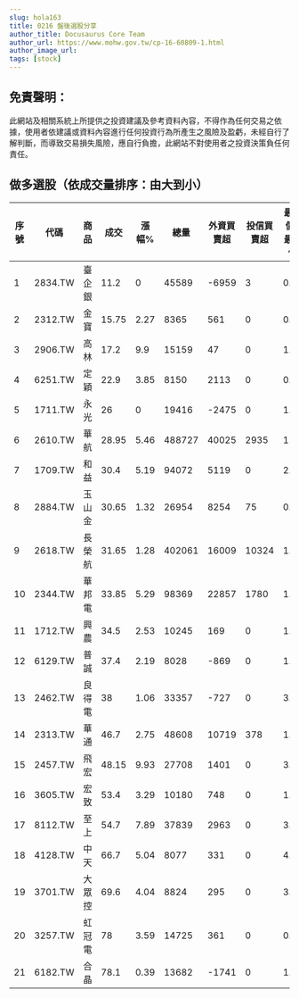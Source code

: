 ```yaml
---
slug: hola163
title: 0216 盤後選股分享
author_title: Docusaurus Core Team
author_url: https://www.mohw.gov.tw/cp-16-60809-1.html
author_image_url: 
tags: [stock]
---
```

## 免責聲明：
此網站及相關系統上所提供之投資建議及參考資料內容，不得作為任何交易之依據，使用者依建議或資料內容進行任何投資行為所產生之風險及盈虧，未經自行了解判斷，而導致交易損失風險，應自行負擔，此網站不對使用者之投資決策負任何責任。

## 做多選股（依成交量排序：由大到小）

| 序號 | 代碼      | 商品  | 成交    | 漲幅%  | 總量     | 外資買賣超  | 投信買賣超 | 最高價-最低價 | 振幅(%) | 成交量    |
| -- | ------- | --- | ----- | ---- | ------ | ------ | ----- | ------- | ----- | ------ |
| 1  | 2834.TW | 臺企銀 | 11.2  | 0    | 45589  | \-6959 | 3     | 0.2     | 1.79  | 45589  |
| 2  | 2312.TW | 金寶  | 15.75 | 2.27 | 8365   | 561    | 0     | 0.35    | 2.27  | 8365   |
| 3  | 2906.TW | 高林  | 17.2  | 9.9  | 15159  | 47     | 0     | 1.45    | 9.27  | 15159  |
| 4  | 6251.TW | 定穎  | 22.9  | 3.85 | 8150   | 2113   | 0     | 0.65    | 2.95  | 8150   |
| 5  | 1711.TW | 永光  | 26    | 0    | 19416  | \-2475 | 0     | 1.15    | 4.42  | 19416  |
| 6  | 2610.TW | 華航  | 28.95 | 5.46 | 488727 | 40025  | 2935  | 1       | 3.64  | 488727 |
| 7  | 1709.TW | 和益  | 30.4  | 5.19 | 94072  | 5119   | 0     | 2.25    | 7.79  | 94072  |
| 8  | 2884.TW | 玉山金 | 30.65 | 1.32 | 26954  | 8254   | 75    | 0.65    | 2.15  | 26954  |
| 9  | 2618.TW | 長榮航 | 31.65 | 1.28 | 402061 | 16009  | 10324 | 1.25    | 4     | 402061 |
| 10 | 2344.TW | 華邦電 | 33.85 | 5.29 | 98369  | 22857  | 1780  | 1.05    | 3.27  | 98369  |
| 11 | 1712.TW | 興農  | 34.5  | 2.53 | 10245  | 169    | 0     | 1.7     | 5.05  | 10245  |
| 12 | 6129.TW | 普誠  | 37.4  | 2.19 | 8028   | \-869  | 0     | 1.2     | 3.28  | 8028   |
| 13 | 2462.TW | 良得電 | 38    | 1.06 | 33357  | \-727  | 0     | 3.15    | 8.38  | 33357  |
| 14 | 2313.TW | 華通  | 46.7  | 2.75 | 48608  | 10719  | 378   | 1.2     | 2.64  | 48608  |
| 15 | 2457.TW | 飛宏  | 48.15 | 9.93 | 27708  | 1401   | 0     | 3.35    | 7.65  | 27708  |
| 16 | 3605.TW | 宏致  | 53.4  | 3.29 | 10180  | 748    | 0     | 1.7     | 3.29  | 10180  |
| 17 | 8112.TW | 至上  | 54.7  | 7.89 | 37839  | 2963   | 0     | 3.7     | 7.3   | 37839  |
| 18 | 4128.TW | 中天  | 66.7  | 5.04 | 8077   | 331    | 0     | 4.4     | 6.93  | 8077   |
| 19 | 3701.TW | 大眾控 | 69.6  | 4.04 | 8824   | 295    | 0     | 3.5     | 5.23  | 8824   |
| 20 | 3257.TW | 虹冠電 | 78    | 3.59 | 14725  | 361    | 0     | 0.6     | 0.8   | 14725  |
| 21 | 6182.TW | 合晶  | 78.1  | 0.39 | 13682  | \-1741 | 0     | 1.8     | 2.31  | 13682  |